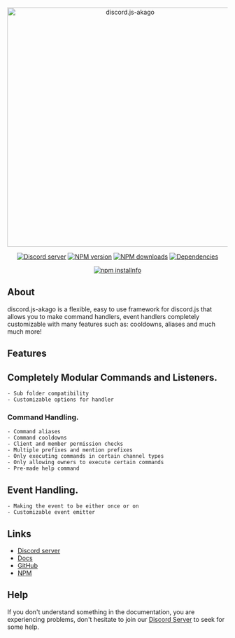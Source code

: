 
<div align="center">
  <br />
  <p>
    <a href="https://3vccsdszsdbgafmasps2kw-on.drv.tw/www.discord-akago.com/"><img src="https://i.imgur.com/tt64LX5.png" width="546" alt="discord.js-akago" /></a>
  </p>
  <p>
    <a href="https://discord.gg/bRCvFy9"><img src="https://img.shields.io/discord/717861844127055873?color=7289da&logo=discord&logoColor=white" alt="Discord server" /></a>
    <a href="https://www.npmjs.com/package/discord.js-akago"><img src="https://img.shields.io/npm/v/discord.js-akago.svg" alt="NPM version" /></a>
    <a href="https://www.npmjs.com/package/discord.js-akago"><img src="https://img.shields.io/npm/dt/discord.js-akago.svg" alt="NPM downloads" /></a>
    <a href="https://david-dm.org/discordjs/discord.js-akago"><img src="https://img.shields.io/david/iColtz/discord.js-akago" alt="Dependencies" /></a>
  </p>
  <p>
    <a href="https://nodei.co/npm/discord.js-akago/"><img src="https://nodei.co/npm/discord.js-akago.png?downloads=true&stars=true" alt="npm installnfo" /></a>
  </p>
</div>

## About

discord.js-akago is a flexible, easy to use framework for discord.js that allows you to make command handlers, event handlers completely customizable with many features such as: cooldowns, aliases and much much more!

## Features

## Completely Modular Commands and Listeners.
	- Sub folder compatibility
	- Customizable options for handler

### Command Handling.
	- Command aliases
	- Command cooldowns
	- Client and member permission checks
	- Multiple prefixes and mention prefixes
	- Only executing commands in certain channel types
	- Only allowing owners to execute certain commands
	- Pre-made help command

## Event Handling.
	- Making the event to be either once or on
	- Customizable event emitter

## Links
- [Discord server](https://discord.gg/2jkBmzy)
- [Docs](https://3vccsdszsdbgafmasps2kw-on.drv.tw/www.discord-akago.org/)
- [GitHub](https://github.com/discord-js-akago/discord.js-akago)
- [NPM](https://www.npmjs.com/package/discord.js-akago)


## Help

If you don't understand something in the documentation, you are experiencing problems, don't hesitate to join our [Discord Server](https://discord.gg/2jkBmzy) to seek for some help.